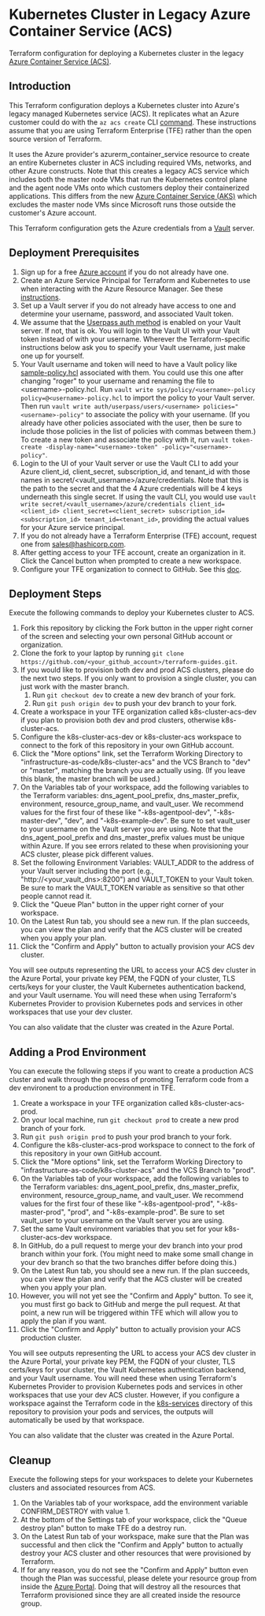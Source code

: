 # Kubernetes Cluster in Legacy Azure Container Service (ACS)
Terraform configuration for deploying a Kubernetes cluster in the legacy [Azure Container Service (ACS)](https://docs.microsoft.com/en-us/azure/container-service/kubernetes/).

## Introduction
This Terraform configuration deploys a Kubernetes cluster into Azure's legacy managed Kubernetes service (ACS). It replicates what an Azure customer could do with the `az acs create` CLI [command](https://docs.microsoft.com/en-us/cli/azure/acs?view=azure-cli-latest#az_acs_create). These instructions assume that you are using Terraform Enterprise (TFE) rather than the open source version of Terraform.

It uses the Azure provider's azurerm_container_service resource to create an entire Kubernetes cluster in ACS including required VMs, networks, and other Azure constructs. Note that this creates a legacy ACS service which includes both the master node VMs that run the Kubernetes control plane and the agent node VMs onto which customers deploy their containerized applications. This differs from the new [Azure Container Service (AKS)](https://docs.microsoft.com/en-us/azure/aks/) which excludes the master node VMs since Microsoft runs those outside the customer's Azure account.

This Terraform configuration gets the Azure credentials from a [Vault](https://www.vaultproject.io/) server.

## Deployment Prerequisites

1. Sign up for a free [Azure account](https://azure.microsoft.com/en-us/free/) if you do not already have one.
1. Create an Azure Service Principal for Terraform and Kubernetes to use when interacting with the Azure Resource Manager. See these [instructions](https://www.terraform.io/docs/providers/azurerm/authenticating_via_service_principal.html).
1. Set up a Vault server if you do not already have access to one and determine your username, password, and associated Vault token.
1. We assume that the [Userpass auth method](https://www.vaultproject.io/docs/auth/userpass.html) is enabled on your Vault server.  If not, that is ok.  You will login to the Vault UI with your Vault token instead of with your username. Wherever the Terraform-specific instructions below ask you to specify your Vault username, just make one up for yourself.
1. Your Vault username and token will need to have a Vault policy like [sample-policy.hcl](./sample-policy.hcl) associated with them. You could use this one after changing "roger" to your username and renaming the file to \<username\>-policy.hcl.  Run `vault write sys/policy/<username>-policy policy=@<username>-policy.hcl` to import the policy to your Vault server. Then run `vault write auth/userpass/users/<username> policies="<username>-policy"` to associate the policy with your username. (If you already have other policies associated with the user, then be sure to include those policies in the list of policies with commas between them.) To create a new token and associate the policy with it, run `vault token-create -display-name="<username>-token" -policy="<username>-policy"`.
1. Login to the UI of your Vault server or use the Vault CLI to add your Azure client_id, client_secret, subscription_id, and tenant_id with those names in secret/<vault_username>/azure/credentials. Note that this is the path to the secret and that the 4 Azure credentials will be 4 keys underneath this single secret.  If using the vault CLI, you would use `vault write secret/<vault_username>/azure/credentials client_id=<client_id> client_secret=<client_secret> subscription_id=<subscription_id> tenant_id=<tenant_id>`, providing the actual values for your Azure service principal.
1. If you do not already have a Terraform Enterprise (TFE) account, request one from sales@hashicorp.com.
1. After getting access to your TFE account, create an organization in it. Click the Cancel button when prompted to create a new workspace.
1. Configure your TFE organization to connect to GitHub. See this [doc](https://www.terraform.io/docs/enterprise/vcs/github.html).

## Deployment Steps
Execute the following commands to deploy your Kubernetes cluster to ACS.

1. Fork this repository by clicking the Fork button in the upper right corner of the screen and selecting your own personal GitHub account or organization.
1. Clone the fork to your laptop by running `git clone https://github.com/<your_github_account>/terraform-guides.git`.
1. If you would like to provision both dev and prod ACS clusters, please do the next two steps. If you only want to provision a single cluster, you can just work with the master branch.
    1. Run `git checkout dev` to create a new dev branch of your fork.
    1. Run `git push origin dev` to push your dev branch to your fork.
1. Create a workspace in your TFE organization called k8s-cluster-acs-dev if you plan to provision both dev and prod clusters, otherwise k8s-cluster-acs.
1. Configure the k8s-cluster-acs-dev or k8s-cluster-acs workspace to connect to the fork of this repository in your own GitHub account.
1. Click the "More options" link, set the Terraform Working Directory to "infrastructure-as-code/k8s-cluster-acs" and the VCS Branch to "dev" or "master", matching the branch you are actually using. (If you leave this blank, the master branch will be used.)
1. On the Variables tab of your workspace, add the following variables to the Terraform variables: dns_agent_pool_prefix, dns_master_prefix, environment, resource_group_name, and vault_user. We recommend values for the first four of these like "<user>-k8s-agentpool-dev", "<user>-k8s-master-dev", "dev", and "<user>-k8s-example-dev". Be sure to set vault_user to your username on the Vault server you are using. Note that the dns_agent_pool_prefix and dns_master_prefix values must be unique within Azure. If you see errors related to these when provisioning your ACS cluster, please pick different values.
1. Set the following Environment Variables: VAULT_ADDR to the address of your Vault server including the port (e.g., "http://<your_vault_dns>:8200") and VAULT_TOKEN to your Vault token. Be sure to mark the VAULT_TOKEN variable as sensitive so that other people cannot read it.
1. Click the "Queue Plan" button in the upper right corner of your workspace.
1. On the Latest Run tab, you should see a new run. If the plan succeeds, you can view the plan and verify that the ACS cluster will be created when you apply your plan.
1. Click the "Confirm and Apply" button to actually provision your ACS dev cluster.

You will see outputs representing the URL to access your ACS dev cluster in the Azure Portal, your private key PEM, the FQDN of your cluster, TLS certs/keys for your cluster, the Vault Kubernetes authentication backend, and your Vault username.  You will need these when using Terraform's Kubernetes Provider to provision Kubernetes pods and services in other workspaces that use your dev cluster.

You can also validate that the cluster was created in the Azure Portal.

## Adding a Prod Environment
You can execute the following steps if you want to create a production ACS cluster and walk through the process of promoting Terraform code from a dev environent to a production environment in TFE.

1. Create a workspace in your TFE organization called k8s-cluster-acs-prod.
1. On your local machine, run `git checkout prod` to create a new prod branch of your fork.
1. Run `git push origin prod` to push your prod branch to your fork.
1. Configure the k8s-cluster-acs-prod workspace to connect to the fork of this repository in your own GitHub account.
1. Click the "More options" link, set the Terraform Working Directory to "infrastructure-as-code/k8s-cluster-acs" and the VCS Branch to "prod".
1. On the Variables tab of your workspace, add the following variables to the Terraform variables: dns_agent_pool_prefix, dns_master_prefix, environment, resource_group_name, and vault_user. We recommend values for the first four of these like "<user>-k8s-agentpool-prod", "<user>-k8s-master-prod", "prod", and "<user>-k8s-example-prod". Be sure to set vault_user to your username on the Vault server you are using.
1. Set the same Vault environment variables that you set for your k8s-cluster-acs-dev workspace.
1. In GitHub, do a pull request to merge your dev branch into your prod branch within your fork. (You might need to make some small change in your dev branch so that the two branches differ before doing this.)
1. On the Latest Run tab, you should see a new run. If the plan succeeds, you can view the plan and verify that the ACS cluster will be created when you apply your plan.
1. However, you will not yet see the "Confirm and Apply" button. To see it, you must first go back to GitHub and merge the pull request. At that point, a new run will be triggered within TFE which will allow you to apply the plan if you want.
1. Click the "Confirm and Apply" button to actually provision your ACS production cluster.

You will see outputs representing the URL to access your ACS dev cluster in the Azure Portal, your private key PEM, the FQDN of your cluster, TLS certs/keys for your cluster, the Vault Kubernetes authentication backend, and your Vault username.  You will need these when using Terraform's Kubernetes Provider to provision Kubernetes pods and services in other workspaces that use your dev ACS cluster. However, if you configure a workspace against the Terraform code in the [k8s-services](../../self-serve-infrastructure/k8s-services) directory of this repository to provision your pods and services, the outputs will automatically be used by that workspace.

You can also validate that the cluster was created in the Azure Portal.

## Cleanup
Execute the following steps for your workspaces to delete your Kubernetes clusters and associated resources from ACS.

1. On the Variables tab of your workspace, add the environment variable CONFIRM_DESTROY with value 1.
1. At the bottom of the Settings tab of your workspace, click the "Queue destroy plan" button to make TFE do a destroy run.
1. On the Latest Run tab of your workspace, make sure that the Plan was successful and then click the "Confirm and Apply" button to actually destroy your ACS cluster and other resources that were provisioned by Terraform.
1. If for any reason, you do not see the "Confirm and Apply" button even though the Plan was successful, please delete your resource group from inside the [Azure Portal](https://portal.azure.com). Doing that will destroy all the resources that Terraform provisioned since they are all created inside the resource group.
